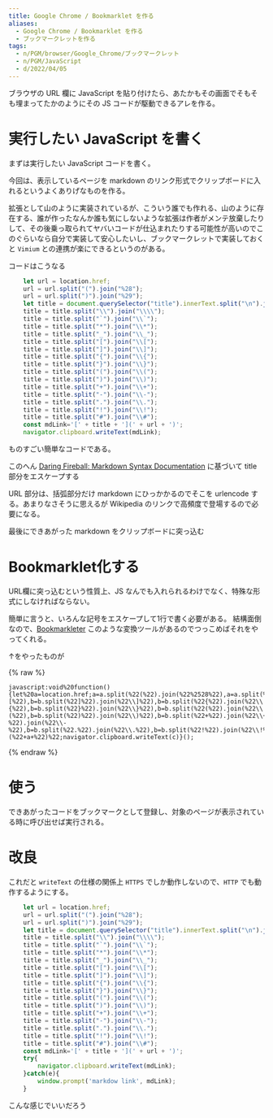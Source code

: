 ```yaml
---
title: Google Chrome / Bookmarklet を作る
aliases:
  - Google Chrome / Bookmarklet を作る
  - ブックマークレットを作る
tags:
  - n/PGM/browser/Google_Chrome/ブックマークレット
  - n/PGM/JavaScript
  - d/2022/04/05
---
```


ブラウザの URL 欄に JavaScript を貼り付けたら、あたかもその画面でそもそも埋まってたかのようにその JS コードが駆動できるアレを作る。

実行したい JavaScript を書く
================================================================================
まずは実行したい JavaScript コードを書く。

今回は、表示しているページを markdown のリンク形式でクリップボードに入れるというよくありげなものを作る。

拡張として山のように実装されているが、こういう誰でも作れる、山のように存在する、誰が作ったなんか誰も気にしないような拡張は作者がメンテ放棄したりして、その後乗っ取られてヤバいコードが仕込まれたりする可能性が高いのでこのぐらいなら自分で実装して安心したいし、ブックマークレットで実装しておくと `Vimium` との連携が楽にできるというのがある。

コードはこうなる

```javascript
    let url = location.href;
    url = url.split("(").join("%28");
    url = url.split(")").join("%29");
    let title = document.querySelector("title").innerText.split("\n").join(" ").trim();
    title = title.split("\\").join("\\\\");
    title = title.split("`").join("\\`");
    title = title.split("*").join("\\*");
    title = title.split("_").join("\\_");
    title = title.split("[").join("\\[");
    title = title.split("]").join("\\]");
    title = title.split("{").join("\\{");
    title = title.split("}").join("\\}");
    title = title.split("(").join("\\(");
    title = title.split(")").join("\\)");
    title = title.split("+").join("\\+");
    title = title.split("-").join("\\-");
    title = title.split(".").join("\\.");
    title = title.split("!").join("\\!");
    title = title.split("#").join("\\#");
    const mdLink='[' + title + '](' + url + ')';
    navigator.clipboard.writeText(mdLink);
```

ものすごい簡単なコードである。

このへん [Daring Fireball: Markdown Syntax Documentation](https://daringfireball.net/projects/markdown/syntax#backslash) に基づいて title 部分をエスケープする

URL 部分は、括弧部分だけ markdown にひっかかるのでそこを urlencode する。あまりなさそうに思えるが Wikipedia のリンクで高頻度で登場するので必要になる。

最後にできあがった markdown をクリップボードに突っ込む


Bookmarklet化する
================================================================================
URL欄に突っ込むという性質上、JS なんでも入れられるわけでなく、特殊な形式にしなければならない。

簡単に言うと、いろんな記号をエスケープして1行で書く必要がある。
結構面倒なので、[Bookmarkleter](https://chriszarate.github.io/bookmarkleter/) このような変換ツールがあるのでつっこめばそれをやってくれる。

↑をやったものが


{% raw %}
```
javascript:void%20function(){let%20a=location.href;a=a.split(%22(%22).join(%22%2528%22),a=a.split(%22)%22).join(%22%2529%22);let%20b=document.querySelector(%22title%22).innerText.split(%22\n%22).join(%22%20%22).trim();b=b.split(%22\\%22).join(%22\\\\%22),b=b.split(%22`%22).join(%22\\`%22),b=b.split(%22*%22).join(%22\\*%22),b=b.split(%22_%22).join(%22\\_%22),b=b.split(%22[%22).join(%22\\[%22),b=b.split(%22]%22).join(%22\\]%22),b=b.split(%22{%22).join(%22\\{%22),b=b.split(%22}%22).join(%22\\}%22),b=b.split(%22(%22).join(%22\\(%22),b=b.split(%22)%22).join(%22\\)%22),b=b.split(%22+%22).join(%22\\+%22),b=b.split(%22-%22).join(%22\\-%22),b=b.split(%22.%22).join(%22\\.%22),b=b.split(%22!%22).join(%22\\!%22),b=b.split(%22%23%22).join(%22\\%23%22);const%20c=%22[%22+b+%22](%22+a+%22)%22;navigator.clipboard.writeText(c)}();
```
{% endraw %}



使う
================================================================================
できあがったコードをブックマークとして登録し、対象のページが表示されている時に呼び出せば実行される。



改良
================================================================================
これだと `writeText` の仕様の関係上 `HTTPS` でしか動作しないので、`HTTP` でも動作するようにする。


```javascript
    let url = location.href;
    url = url.split("(").join("%28");
    url = url.split(")").join("%29");
    let title = document.querySelector("title").innerText.split("\n").join(" ").trim();
    title = title.split("\\").join("\\\\");
    title = title.split("`").join("\\`");
    title = title.split("*").join("\\*");
    title = title.split("_").join("\\_");
    title = title.split("[").join("\\[");
    title = title.split("]").join("\\]");
    title = title.split("{").join("\\{");
    title = title.split("}").join("\\}");
    title = title.split("(").join("\\(");
    title = title.split(")").join("\\)");
    title = title.split("+").join("\\+");
    title = title.split("-").join("\\-");
    title = title.split(".").join("\\.");
    title = title.split("!").join("\\!");
    title = title.split("#").join("\\#");
    const mdLink='[' + title + '](' + url + ')';
    try{
        navigator.clipboard.writeText(mdLink);
    }catch(e){
        window.prompt('markdow link', mdLink);
    }
```

こんな感じでいいだろう






















